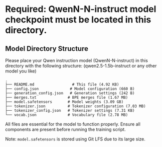 # Required: QwenN-N-instruct model checkpoint must be located in this directory.
##  Model Directory Structure

Please place your Qwen instruction model (QwenN-N-instruct) in this directory with the following structure:
(qwen2.5-1.5b-instruct or any other model you like)
```
.
├── README.md                 # This file (4.92 KB)
├── config.json              # Model configuration (660 B)
├── generation_config.json   # Generation settings (242 B)
├── merges.txt              # BPE merges file (1.67 MB)
├── model.safetensors       # Model weights (3.09 GB)
├── tokenizer.json          # Tokenizer configuration (7.03 MB)
├── tokenizer_config.json   # Tokenizer settings (7.31 KB)
└── vocab.json              # Vocabulary file (2.78 MB)
```
All files are essential for the model to function properly. Ensure all components are present before running the training script.

Note: `model.safetensors` is stored using Git LFS due to its large size.
